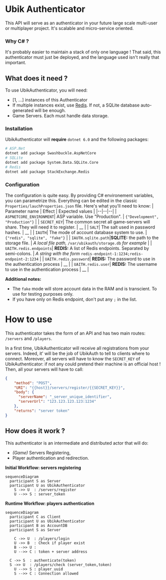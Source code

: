 ﻿
# Ubik Authenticator

This API will serve as an authenticator in your future large scale multi-user or multiplayer project. It's scalable and micro-service oriented.

### Why C# ?
It's probably easier to maintain a stack of only one language ! That said, this authenticator must just be deployed, and the language used isn't really that important.

## What does it need ?

To use UbikAuthenticator, you will need:
* [1, ...] instances of this Authenticator
* If multiple instances exist, use [Redis](https://redis.io/). If not, a SQLite database auto-generated will be enough.
* Game Servers. Each must handle data storage.

### Installation
UbikAuthenticator will **require** `dotnet 6.0` and the following packages:
```bash
# ASP.Net
dotnet add package Swashbuckle.AspNetCore
# SQLite
dotnet add package System.Data.SQLite.Core
# Redis
dotnet add package StackExchange.Redis
```
### Configuration
The configuration is quite easy. By providing C# environement variables, you can parametrize this. Everything can be edited in the classic `Properties/lauchProperties.json` file. Here's what you'll need to know:
| Parameter name | Effect | Expected values |
|--|--|--|
| `ASPNETCORE_ENVIRONMENT`| ASP variable. Use "Production". | `{"Development", "Production"}` |
| `SECRET_KEY`| The common secret all game-servers will share. They will need it to register. | __ |
| `SALT`| The salt used in password hashes. | __ |
| `IAUTH`| The mode of account database system to use. | `{"redis", "sqlite", "fake"}` |
| `IAUTH.sqlite.path`|**SQLITE:** the path to the storage file. | _A local file path,_ `/var/ubikauth/storage.db` _for example_ |
| `UAITH.redis.endpoints`| **REDIS:** A list of Redis endpoints. Separated by semi-colons. | _A string with the form_ `redis-endpoint-1:1234;redis-endpoint-2:1234`  |
| `UAITH.redis.password`| **REDIS:** The password to use in the authentication process | __ |
| `UAITH.redis.user`| **REDIS:** The username to use in the authentication process | __ |

**Additional notes:**
- The `fake` mode will store account data in the RAM and is transcient. To use for testing purposes only.
- If you have only on Redis endpoint, don't put any `;` in the list.

# How to use

This authenticator takes the form of an API and has two main routes: `/servers` and `/players`.

In a first time, UbikAuthenticator will receive all registrations from your servers. Indeed, it' will be the job of UbikAuth to tell to clients where to connect. Moreover, all servers will have to know the `SECRET_KEY` of UbikAuthenticator: if not any could pretend their machine is an official host !
Then, all your servers will have to call:
```json
{
	"method": "POST",
	"URI": "{{host}}/servers/register/{{SECRET_KEY}}",
	"body": {
	  "serverName": "_server_unique_identifier",
	  "serverUrl": "123.123.123.123:1234"
	},
	"returns": "server token"
}
```


## How does it work ?
This authenticator is an intermediate and distributed actor that will do:
* _(Game)_ Servers Registering,
* Player authentication and redirection.

**Initial Workflow: servers registering**
```mermaid
sequenceDiagram
  participant S as Server
  participant U as UbikAuthenticator
	S ->> U  : /servers/register
	U -->> S : server_token
```

**Runtime Workflow: players authentication**
```mermaid
sequenceDiagram
  participant C as Client
  participant U as UbikAuthenticator
  participant B as AccountDB
  participant S as Server

	C ->> U  : /players/login
	U ->> B  : Check if player exist
	B -->> U : 
	U -->> C : token + server address
	
  C ->> S  : authenticate(token)
  S ->> U  : /players/check (server_token,token)
	U -->> S : player_uuid
	S -->> C : Connection allowed
```


